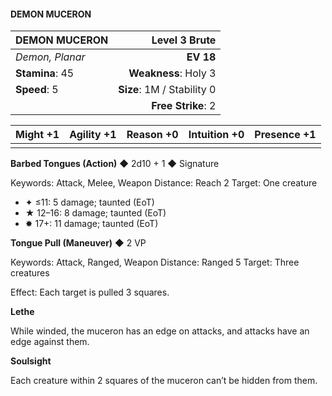 #### DEMON MUCERON

| DEMON MUCERON | **Level 3 Brute** |
|:-------------------------------------------------- | -------------------------:|
| *Demon, Planar* | **EV 18** |
| **Stamina**: 45 | **Weakness**: Holy 3 |
| **Speed**: 5 | **Size**: 1M / Stability 0 |
|  | **Free Strike**: 2 |

| **Might** +1 | **Agility** +1 | **Reason** +0 | **Intuition** +0 | **Presence** +1 |
| -------- | ---------- | --------- | ------------ | ----------- |
|  |  |  |  |  |

**Barbed Tongues (Action)** ◆ 2d10 + 1 ◆ Signature

Keywords: Attack, Melee, Weapon
Distance: Reach 2
Target: One creature
- ✦ ≤11: 5 damage; taunted (EoT)
- ★ 12–16: 8 damage; taunted (EoT)
- ✸ 17+: 11 damage; taunted (EoT)

**Tongue Pull (Maneuver)** ◆ 2 VP

Keywords: Attack, Ranged, Weapon
Distance: Ranged 5
Target: Three creatures

Effect: Each target is pulled 3 squares.

**Lethe**

While winded, the muceron has an edge on attacks, and attacks have an edge against them.

**Soulsight**

Each creature within 2 squares of the muceron can’t be hidden from them.

